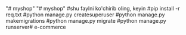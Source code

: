 "# myshop" 
"# myshop" 
#shu faylni ko'chirib oling, keyin 
#pip install -r req.txt
#python manage.py createsuperuser
#python manage.py makemigrations
#python manage.py migrate
#python manage.py runserver# e-commerce
